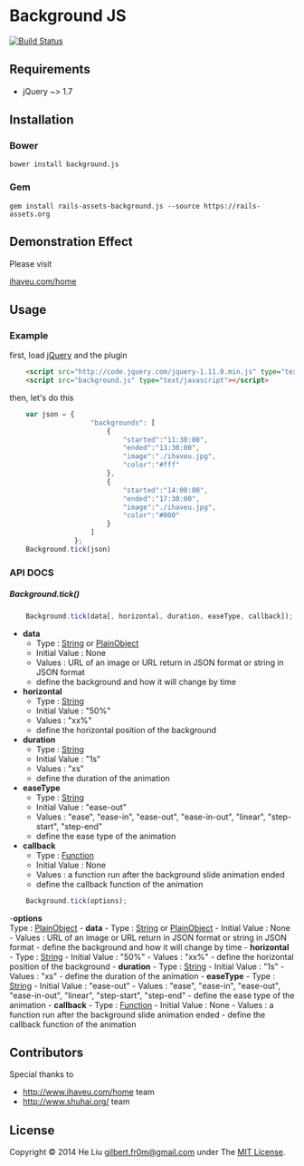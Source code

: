 # Background JS
[![Build Status](https://travis-ci.org/fr0m/background.png?branch=master)](https://travis-ci.org/fr0m/background)

## Requirements

* jQuery ~> 1.7

## Installation

### Bower 

    bower install background.js

### Gem

   	gem install rails-assets-background.js --source https://rails-assets.org

## Demonstration Effect

Please visit

[ihaveu.com/home](http://www.ihaveu.com/home)

## Usage

### Example

first, load [jQuery](http://jquery.com/) and the plugin<br />
```html
	<script src="http://code.jquery.com/jquery-1.11.0.min.js" type="text/javascript"></script>
	<script src="background.js" type="text/javascript"></script>
```
then, let's do this<br />
```javascript
	var json = {
					"backgrounds": [
						{
							"started":"11:30:00",
							"ended":"13:30:00",
							"image":"./ihaveu.jpg",
							"color":"#fff"
						},
						{
							"started":"14:00:00",
							"ended":"17:30:00",
							"image":"./ihaveu.jpg",
							"color":"#000"
						}
					]	
				};
    Background.tick(json)
```

### API DOCS

##### Background.tick()

```javascript
	Background.tick(data[, horizontal, duration, easeType, callback]);
```
- **data**
	- Type : [String](http://api.jquery.com/Types/#String) or [PlainObject](http://api.jquery.com/Types/#PlainObject)
	- Initial Value : None
	- Values : URL of an image or URL return in JSON format or string in JSON format
	- define the background and how it will change by time
- **horizontal**
	- Type : [String](http://api.jquery.com/Types/#String)
	- Initial Value : "50%"
	- Values : "xx%"
	- define the horizontal position of the background
- **duration**
	- Type : [String](http://api.jquery.com/Types/#String)
	- Initial Value : "1s"
	- Values : "xs"
	- define the duration of the animation
- **easeType**
	- Type : [String](http://api.jquery.com/Types/#String)
	- Initial Value : "ease-out"
	- Values : "ease", "ease-in", "ease-out", "ease-in-out", "linear", "step-start", "step-end"
	- define the ease type of the animation
- **callback**
	- Type : [Function](http://api.jquery.com/Types/#Function)
	- Initial Value : None
	- Values : a function run after the background slide animation ended
	- define the callback function of the animation

```javascript
	Background.tick(options);
```
-**options**<br />
Type : [PlainObject](http://api.jquery.com/Types/#PlainObject)
	- **data**
		- Type : [String](http://api.jquery.com/Types/#String) or [PlainObject](http://api.jquery.com/Types/#PlainObject)
		- Initial Value : None
		- Values : URL of an image or URL return in JSON format or string in JSON format
		- define the background and how it will change by time
	- **horizontal**
		- Type : [String](http://api.jquery.com/Types/#String)
		- Initial Value : "50%"
		- Values : "xx%"
		- define the horizontal position of the background
	- **duration**
		- Type : [String](http://api.jquery.com/Types/#String)
		- Initial Value : "1s"
		- Values : "xs"
		- define the duration of the animation
	- **easeType**
		- Type : [String](http://api.jquery.com/Types/#String)
		- Initial Value : "ease-out"
		- Values : "ease", "ease-in", "ease-out", "ease-in-out", "linear", "step-start", "step-end"
		- define the ease type of the animation
	- **callback**
		- Type : [Function](http://api.jquery.com/Types/#Function)
		- Initial Value : None
		- Values : a function run after the background slide animation ended
		- define the callback function of the animation

## Contributors

Special thanks to

* http://www.ihaveu.com/home team
* http://www.shuhai.org/ team

## License

Copyright © 2014 He Liu <gilbert.fr0m@gmail.com> under The [MIT License](http://opensource.org/licenses/MIT).
